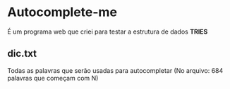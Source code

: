 # Autocomplete-me
É um programa web que criei para testar a estrutura de dados **TRIES**

## dic.txt
Todas as palavras que serão usadas para autocompletar
(No arquivo: 684 palavras que começam com N)